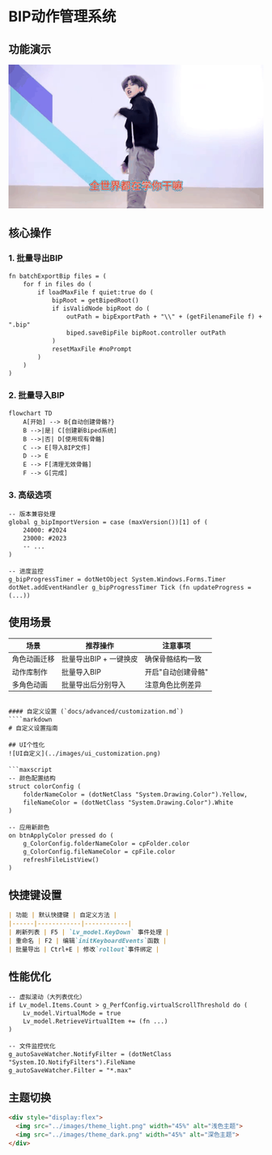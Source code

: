 # BIP动作管理系统

## 功能演示
![BIP管理界面](../gifs/bip_management.gif)

## 核心操作

### 1. 批量导出BIP
```maxscript
fn batchExportBip files = (
    for f in files do (
        if loadMaxFile f quiet:true do (
            bipRoot = getBipedRoot()
            if isValidNode bipRoot do (
                outPath = bipExportPath + "\\" + (getFilenameFile f) + ".bip"
                biped.saveBipFile bipRoot.controller outPath
            )
            resetMaxFile #noPrompt
        )
    )
)
```

### 2. 批量导入BIP
```mermaid
flowchart TD
    A[开始] --> B{自动创建骨骼?}
    B -->|是| C[创建新Biped系统]
    B -->|否| D[使用现有骨骼]
    C --> E[导入BIP文件]
    D --> E
    E --> F[清理无效骨骼]
    F --> G[完成]
```

### 3. 高级选项
```maxscript
-- 版本兼容处理
global g_bipImportVersion = case (maxVersion())[1] of (
    24000: #2024
    23000: #2023
    -- ...
)

-- 进度监控
g_bipProgressTimer = dotNetObject System.Windows.Forms.Timer
dotNet.addEventHandler g_bipProgressTimer Tick (fn updateProgress = (...))
```

## 使用场景
| 场景 | 推荐操作 | 注意事项 |
|------|----------|----------|
| 角色动画迁移 | 批量导出BIP + 一键换皮 | 确保骨骼结构一致 |
| 动作库制作 | 批量导入BIP | 开启"自动创建骨骼" |
| 多角色动画 | 批量导出后分别导入 | 注意角色比例差异 |
```

#### 自定义设置 (`docs/advanced/customization.md`)
````markdown
# 自定义设置指南

## UI个性化
![UI自定义](../images/ui_customization.png)

```maxscript
-- 颜色配置结构
struct colorConfig (
    folderNameColor = (dotNetClass "System.Drawing.Color").Yellow,
    fileNameColor = (dotNetClass "System.Drawing.Color").White
)

-- 应用新颜色
on btnApplyColor pressed do (
    g_ColorConfig.folderNameColor = cpFolder.color
    g_ColorConfig.fileNameColor = cpFile.color
    refreshFileListView()
)
```

## 快捷键设置
```markdown
| 功能 | 默认快捷键 | 自定义方法 |
|------|------------|------------|
| 刷新列表 | F5 | `Lv_model.KeyDown` 事件处理 |
| 重命名 | F2 | 编辑`initKeyboardEvents`函数 |
| 批量导出 | Ctrl+E | 修改`rollout`事件绑定 |
```

## 性能优化
```maxscript
-- 虚拟滚动（大列表优化）
if Lv_model.Items.Count > g_PerfConfig.virtualScrollThreshold do (
    Lv_model.VirtualMode = true
    Lv_model.RetrieveVirtualItem += (fn ...)
)

-- 文件监控优化
g_autoSaveWatcher.NotifyFilter = (dotNetClass "System.IO.NotifyFilters").FileName
g_autoSaveWatcher.Filter = "*.max"
```

## 主题切换
```markdown
<div style="display:flex">
  <img src="../images/theme_light.png" width="45%" alt="浅色主题">
  <img src="../images/theme_dark.png" width="45%" alt="深色主题">
</div>
```

